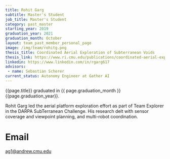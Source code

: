 ```yaml
---
title: Rohit Garg
subtitle: Master's Student
job_title: Master's Student
category: past_master
starting_year: 2019
graduation_year: 2021
graduation_month: October
layout: team_past_member_personal_page
image: /img/team/rohitg.png
thesis_title: Coordinated Aerial Exploration of Subterranean Voids
thesis_link: https://www.ri.cmu.edu/publications/coordinated-aerial-exploration-of-subterranean-voids/
linkedin: https://www.linkedin.com/in/rgarg617
advisors:
 - name: Sebastian Scherer
current_status: Autonomy Engineer at Gather AI
---
```


{{page.title}} graduated in {{ page.graduation_month }} {{page.graduation_year}}.

Rohit Garg led the aerial platform exploration effort as part of Team Explorer in the DARPA SubTerranean Challenge. His research delt with sensor coverage and viewpoint planning, and multi-robot coordination.  

# Email #
ag1@andrew.cmu.edu
